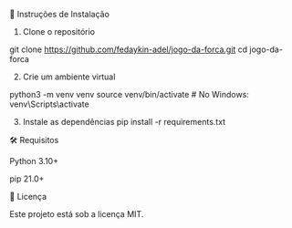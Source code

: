 🚀 Instruções de Instalação

1. Clone o repositório

git clone https://github.com/fedaykin-adel/jogo-da-forca.git
cd jogo-da-forca

2. Crie um ambiente virtual

python3 -m venv venv
source venv/bin/activate # No Windows: venv\Scripts\activate

3. Instale as dependências
   pip install -r requirements.txt

🛠️ Requisitos

Python 3.10+

pip 21.0+

📄 Licença

Este projeto está sob a licença MIT.
